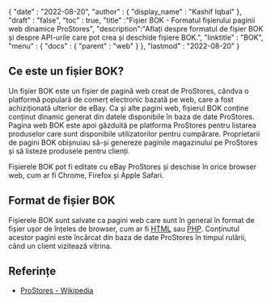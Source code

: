 {
  "date" : "2022-08-20",
  "author" : {
    "display_name" : "Kashif Iqbal"
},
  "draft" : "false",
  "toc" : true,
  "title" :"Fișier BOK - Formatul fișierului paginii web dinamice ProStores",
  "description":"Aflați despre formatul de fișier BOK și despre API-urile care pot crea și deschide fișiere BOK.",
  "linktitle" : "BOK",
  "menu" : {
    "docs" : {
      "parent" : "web"
}
},
  "lastmod" : "2022-08-20"
}

## Ce este un fișier BOK?

Un fișier BOK este un fișier de pagină web creat de ProStores, cândva o platformă populară de comerț electronic bazată pe web, care a fost achiziționată ulterior de eBay. Ca și alte pagini web, fișierul BOK conține conținut dinamic generat din datele disponibile în baza de date ProStores. Pagina web BOK este apoi găzduită pe platforma ProStores pentru listarea produselor care sunt disponibile utilizatorilor pentru cumpărare. Proprietarii de pagini BOK obișnuiau să-și genereze paginile magazinului pe ProStores și să listeze produsele pentru clienți.

Fișierele BOK pot fi editate cu eBay ProStores și deschise în orice browser web, cum ar fi Chrome, Firefox și Apple Safari.

## Format de fișier BOK

Fișierele BOK sunt salvate ca pagini web care sunt în general în format de fișier ușor de înțeles de browser, cum ar fi [HTML](/ro/web/html/) sau [PHP](/ro/programming/php/). Conținutul acestor pagini este încărcat din baza de date ProStores în timpul rulării, când un client vizitează vitrina.

## Referințe

* [ProStores - Wikipedia](https://en.wikipedia.org/wiki/ProStores)


